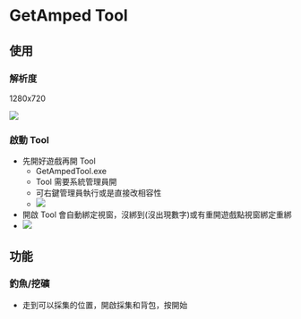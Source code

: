 # GetAmped Tool

## 使用

### 解析度

1280x720

![](https://i.imgur.com/rulaj3L.png)

### 啟動 Tool

- 先開好遊戲再開 Tool
  - GetAmpedTool.exe
  - Tool 需要系統管理員開
  - 可右鍵管理員執行或是直接改相容性
  - ![](https://i.imgur.com/PRC5dRI.png)
- 開啟 Tool 會自動綁定視窗，沒綁到(沒出現數字)或有重開遊戲點視窗綁定重綁
- ![](https://i.imgur.com/QjjZVbr.png)


## 功能
### 釣魚/挖礦

- 走到可以採集的位置，開啟採集和背包，按開始
